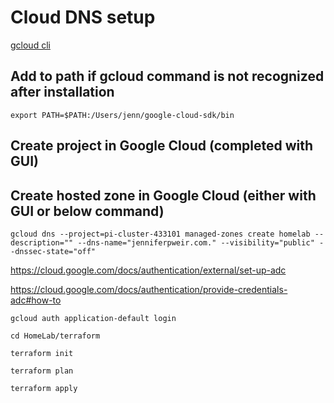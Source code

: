 # Cloud DNS setup

[gcloud cli](https://cloud.google.com/sdk/docs/install#mac)

## Add to path if gcloud command is not recognized after installation

`export PATH=$PATH:/Users/jenn/google-cloud-sdk/bin`

## Create project in Google Cloud (completed with GUI)

## Create hosted zone in Google Cloud (either with GUI or below command)

`gcloud dns --project=pi-cluster-433101 managed-zones create homelab --description="" --dns-name="jenniferpweir.com." --visibility="public" --dnssec-state="off"`

<https://cloud.google.com/docs/authentication/external/set-up-adc>

<https://cloud.google.com/docs/authentication/provide-credentials-adc#how-to>

`gcloud auth application-default login`

`cd HomeLab/terraform`

`terraform init`

`terraform plan`

`terraform apply`
